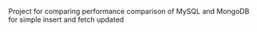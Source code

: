 Project for comparing performance comparison of MySQL and MongoDB for simple insert and fetch updated